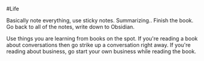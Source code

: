 #Life 


Basically note everything, use sticky notes. Summarizing.. Finish the book. Go back to all of the notes, write down to Obsidian.

Use things you are learning from books on the spot. If you're reading a book about conversations then go strike up a conversation right away. If you're reading about business, go start your own business while reading the book.